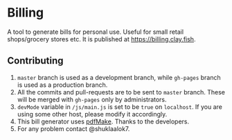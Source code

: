 # Billing
A tool to generate bills for personal use. Useful for small retail shops/grocery stores etc. It is published at https://billing.clay.fish.

## Contributing
1. `master` branch is used as a development branch, while `gh-pages` branch is used as a production branch.
2. All the commits and pull-requests are to be sent to `master` branch. These will be merged with `gh-pages` only by administrators.
3. `devMode` variable in `/js/main.js` is set to be `true` on `localhost`. If you are using some other host, please modify it accordingly.
4. This bill generator uses [pdfMake](https://github.com/bpampuch/pdfmake). Thanks to the developers.
5. For any problem contact @shuklaalok7.
